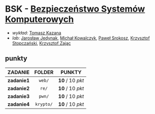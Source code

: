 # BSK - [Bezpieczeństwo Systemów Komputerowych](https://usosweb.mimuw.edu.pl/kontroler.php?_action=katalog2/przedmioty/pokazPrzedmiot&prz_kod=1000-215bBSK)

- *wykład*: [Tomasz Kazana](https://usosweb.mimuw.edu.pl/kontroler.php?_action=katalog2/osoby/pokazOsobe&os_id=7975)
- *lab*: [Jarosław Jedynak](https://usosweb.mimuw.edu.pl/kontroler.php?_action=katalog2/osoby/pokazOsobe&os_id=423305), [Michał Kowalczyk](https://usosweb.mimuw.edu.pl/kontroler.php?_action=katalog2/osoby/pokazOsobe&os_id=253057), [Paweł Srokosz](https://usosweb.mimuw.edu.pl/kontroler.php?_action=katalog2/osoby/pokazOsobe&os_id=422820), [Krzysztof Stopczański](https://usosweb.mimuw.edu.pl/kontroler.php?_action=katalog2/osoby/pokazOsobe&os_id=234997), [Krzysztof Zając](https://usosweb.mimuw.edu.pl/kontroler.php?_action=katalog2/osoby/pokazOsobe&os_id=170344)

## punkty

| ZADANIE      |  FOLDER            |  PUNKTY            |
| :----------: |  :---------------: |  :---------------: |
| **zadanie1** |  `web/`            |  **10** / 10 *pkt* |
| **zadanie2** |  `re/`             |  **10** / 10 *pkt* |
| **zadanie3** |  `pwn/`            |  **10** / 10 *pkt* |
| **zadanie4** |  `krypto/`         |  **10** / 10 *pkt* |
